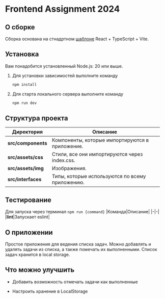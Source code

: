 # Frontend Assignment 2024

## О сборке

Сборка основана на стнадртном [шаблоне](<https://github.com/vitejs/vite/tree/main/packages/create-vite/template-react-ts>) React + TypeScript + Vite.

## Установка

Вам понадобится установленный Node.js: 20 или выше.

1. Для установки зависимостей выполните команду

    ```bash
    npm install
    ```

2. Для старта локального сервера выполните команду

    ```bash
    npm run dev
    ```

## Структура проекта

|Директория|Описание|
|-|-|
|**src/components**|Компоненты, которые импортируются в приложение.
|**src/assets/css**|Cтили, все они импортируются через index.css.|
|**src/assets/img**|Изображения.|
|**src/interfaces**|Типы, которые используются по всему приложению.|

## Тестирование

Для запуска через терминал `npm run {command}`
|Команда|Описание|
|-|-|
|**lint**|Запускает eslint|

## О приложении

Простое приложения для ведения списка задач. Можно добавлять и удалять задачи из списка, а также помечать их выполненными. Список задач хранится в local storage.


## Что можно улучшить

* Добавить возможность отмечать задачи как выполненные

* Настроить хранение в LocalStorage
